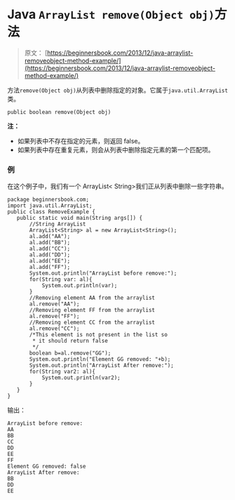 # Java `ArrayList remove(Object obj)`方法

> 原文： [https://beginnersbook.com/2013/12/java-arraylist-removeobject-method-example/](https://beginnersbook.com/2013/12/java-arraylist-removeobject-method-example/)

方法`remove(Object obj)`从列表中删除指定的对象。它属于`java.util.ArrayList`类。

`public boolean remove(Object obj)`

**注：**

*   如果列表中不存在指定的元素，则返回 false。
*   如果列表中存在重复元素，则会从列表中删除指定元素的第一个匹配项。

### 例

在这个例子中，我们有一个 ArrayList&lt; String&gt;我们正从列表中删除一些字符串。

```
package beginnersbook.com;
import java.util.ArrayList;
public class RemoveExample {
   public static void main(String args[]) {
       //String ArrayList
       ArrayList<String> al = new ArrayList<String>();
       al.add("AA");
       al.add("BB");
       al.add("CC");
       al.add("DD");
       al.add("EE");
       al.add("FF");
       System.out.println("ArrayList before remove:");
       for(String var: al){
           System.out.println(var);
       }
       //Removing element AA from the arraylist
       al.remove("AA");
       //Removing element FF from the arraylist
       al.remove("FF");
       //Removing element CC from the arraylist
       al.remove("CC");
       /*This element is not present in the list so
        * it should return false
        */
       boolean b=al.remove("GG");
       System.out.println("Element GG removed: "+b);
       System.out.println("ArrayList After remove:");
       for(String var2: al){
           System.out.println(var2);
       } 
   }
}
```

输出：

```
ArrayList before remove:
AA
BB
CC
DD
EE
FF
Element GG removed: false
ArrayList After remove:
BB
DD
EE
```